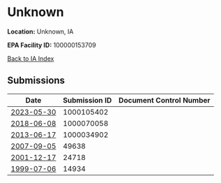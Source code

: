 # Unknown

**Location:** Unknown, IA

**EPA Facility ID:** 100000153709

[Back to IA Index](../../index.md)

## Submissions

| Date | Submission ID | Document Control Number |
|------|--------------|-------------------------|
| [2023-05-30](submissions/1000105402.md) | 1000105402 |  |
| [2018-06-08](submissions/1000070058.md) | 1000070058 |  |
| [2013-06-17](submissions/1000034902.md) | 1000034902 |  |
| [2007-09-05](submissions/49638.md) | 49638 |  |
| [2001-12-17](submissions/24718.md) | 24718 |  |
| [1999-07-06](submissions/14934.md) | 14934 |  |
